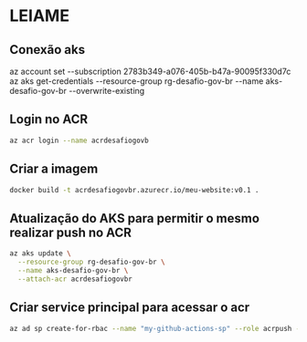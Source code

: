 # LEIAME

## Conexão aks

az account set --subscription 2783b349-a076-405b-b47a-90095f330d7c
az aks get-credentials --resource-group rg-desafio-gov-br --name aks-desafio-gov-br --overwrite-existing

## Login no ACR

```bash
az acr login --name acrdesafiogovb
```

## Criar a imagem

```bash
docker build -t acrdesafiogovbr.azurecr.io/meu-website:v0.1 .

```

## Atualização do AKS para permitir o mesmo realizar push no ACR

```bash
az aks update \
  --resource-group rg-desafio-gov-br \
  --name aks-desafio-gov-br \
  --attach-acr acrdesafiogovbr
```

## Criar service principal para acessar o acr

```bash
az ad sp create-for-rbac --name "my-github-actions-sp" --role acrpush --scopes /subscriptions/2783b349-a076-405b-b47a-90095f330d7c/resourceGroups/rg-desafio-gov-br/providers/Microsoft.ContainerRegistry/registries/acrdesafiogovbr
```

